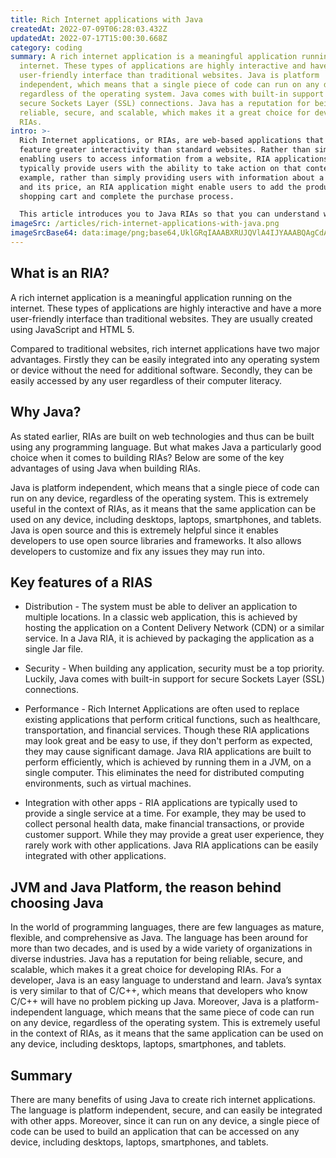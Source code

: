 ```yaml
---
title: Rich Internet applications with Java
createdAt: 2022-07-09T06:28:03.432Z
updatedAt: 2022-07-17T15:00:30.668Z
category: coding
summary: A rich internet application is a meaningful application running on the
  internet. These types of applications are highly interactive and have a more
  user-friendly interface than traditional websites. Java is platform
  independent, which means that a single piece of code can run on any device,
  regardless of the operating system. Java comes with built-in support for
  secure Sockets Layer (SSL) connections. Java has a reputation for being
  reliable, secure, and scalable, which makes it a great choice for developing
  RIAs.
intro: >-
  Rich Internet applications, or RIAs, are web-based applications that
  feature greater interactivity than standard websites. Rather than simply
  enabling users to access information from a website, RIA applications
  typically provide users with the ability to take action on that content. For
  example, rather than simply providing users with information about a product
  and its price, an RIA application might enable users to add the product to a
  shopping cart and complete the purchase process.

  This article introduces you to Java RIAs so that you can understand why Java developers should use it for developing RIAs. The scope of this article is to explain you why Java is particularly suited for developing these applications and why you should consider using it if you’re planning on creating one.
imageSrc: /articles/rich-internet-applications-with-java.png
imageSrcBase64: data:image/png;base64,UklGRqIAAABXRUJQVlA4IJYAAABQAgCdASoKAAoAAUAmJbACdDBGAakovB90zQAA3mdmx7D2PKDNd/+mMbqU6/L6KQISsbkejLBsmHaIf1yFPlQE+36NXc+8mjriQ4nuEhZDktH6trjHzK7ZXnu22yti45xmlfuH8CMM/kRur/myXc671v+f2fX+hdH5iz5//Q3wA/JHuP+H+4JQ/CePxGVP9OGGACJyAAA=
---
```


## What is an RIA?

A rich internet application is a meaningful application running on the internet. These types of applications are highly interactive and have a more user-friendly interface than traditional websites. They are usually created using JavaScript and HTML 5.

Compared to traditional websites, rich internet applications have two major advantages. Firstly they can be easily integrated into any operating system or device without the need for additional software. Secondly, they can be easily accessed by any user regardless of their computer literacy.

## Why Java?

As stated earlier, RIAs are built on web technologies and thus can be built using any programming language. But what makes Java a particularly good choice when it comes to building RIAs? Below are some of the key advantages of using Java when building RIAs.

Java is platform independent, which means that a single piece of code can run on any device, regardless of the operating system. This is extremely useful in the context of RIAs, as it means that the same application can be used on any device, including desktops, laptops, smartphones, and tablets.
Java is open source and this is extremely helpful since it enables developers to use open source libraries and frameworks. It also allows developers to customize and fix any issues they may run into.

## Key features of a RIAS

- Distribution - The system must be able to deliver an application to multiple locations. In a classic web application, this is achieved by hosting the application on a Content Delivery Network (CDN) or a similar service. In a Java RIA, it is achieved by packaging the application as a single Jar file.

- Security - When building any application, security must be a top priority. Luckily, Java comes with built-in support for secure Sockets Layer (SSL) connections.

- Performance - Rich Internet Applications are often used to replace existing applications that perform critical functions, such as healthcare, transportation, and financial services. Though these RIA applications may look great and be easy to use, if they don't perform as expected, they may cause significant damage. Java RIA applications are built to perform efficiently, which is achieved by running them in a JVM, on a single computer. This eliminates the need for distributed computing environments, such as virtual machines.

- Integration with other apps - RIA applications are typically used to provide a single service at a time. For example, they may be used to collect personal health data, make financial transactions, or provide customer support. While they may provide a great user experience, they rarely work with other applications. Java RIA applications can be easily integrated with other applications.

## JVM and Java Platform, the reason behind choosing Java

In the world of programming languages, there are few languages as mature, flexible, and comprehensive as Java. The language has been around for more than two decades, and is used by a wide variety of organizations in diverse industries.
Java has a reputation for being reliable, secure, and scalable, which makes it a great choice for developing RIAs.
For a developer, Java is an easy language to understand and learn. Java’s syntax is very similar to that of C/C++, which means that developers who know C/C++ will have no problem picking up Java.
Moreover, Java is a platform-independent language, which means that the same piece of code can run on any device, regardless of the operating system. This is extremely useful in the context of RIAs, as it means that the same application can be used on any device, including desktops, laptops, smartphones, and tablets.

## Summary

There are many benefits of using Java to create rich internet applications. The language is platform independent, secure, and can easily be integrated with other apps. Moreover, since it can run on any device, a single piece of code can be used to build an application that can be accessed on any device, including desktops, laptops, smartphones, and tablets.
